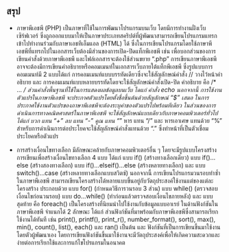 ## สรุป
* ภาษาพีเอชพี (PHP) เป็นภาษาที่ใช้ในการพัฒนาโปรแกรมบนเว็บ โดยมีการทำงานฝั่งเว็บเซิร์ฟเวอร์ ซึ่งถูกออกแบบมาให้เป็นภาษาประเภทสคริปต์ที่ผู้พัฒนาสามารถเขียนโปรแกรมแทรกเข้าไปทำงานร่วมกับภาษาเอชทีเอ็มแอล (HTML) ได้ ซึ่งในการเขียนโปรแกรมโดยใช้ภาษาพีเอชพีที่แทรกไปในเอกสารเว็บต้องมีส่วนของการเปิด-ปิดแท็กพีเอชพี เช่น <?php … ?> เพื่อบอกส่วนของการเขียนคำสั่งด้วยภาษาพีเอชพี และไฟล์เอกสารจะต้องใช้ส่วนขยาย “.php” การเขียนภาษาพีเอชพีอาจจะต้องมีการเขียนคำอธิบายหรือคอมเมนท์ในเอกสารเว็บภายใต้แท็กพีเอชพี ซึ่งรูปแบบการคอมเมนท์มี 2 แบบได้แก่ การคอมเมนท์แบบบรรทัดเดียวซึ่งจะใช้สัญลักษณ์คำสั่ง // วางไว้หน้าคำอธิบาย และ การคอมเมนท์แบบหลายบรรทัดโดยจะใช้สัญลักษณ์คำสั่งเปิด-ปิด คำอธิบาย คือ /* ... */  ส่วนคำสั่งพื้นฐานที่ใช้ในการแสดงผลข้อมูลบนเว็บ ไดแก่ คำสั่ง echo นอกจากนี้ การใช้งานตัวแปรในภาษาพีเอชพี จะประกาศตัวแปรโดยตั้งชื่อขึ้นต้นด้วยสัญลักษณ์ “$” เสมอ ในการประกาศใช้งานตัวแปรของภาษาพีเอชพีจะต้องระบุค่าของตัวแปรไปพร้อมทีเดียว ในส่วนของการดำเนินการทางคณิตศาสตร์ในภาษาพีเอชพี จะใช้สัญลักษณ์แบบเดียวกับภาษาคอมพิวเตอร์ทั่วไป ได้แก่ บวก แทน “+” ลบ แทน “-” คูณ แทน “*” หาร แทน “/” และ หารเอาเศษ แทนด้วย “%” สำหรับการดำเนินการต่อประโยคจะใช้สัญลักษณ์คำสั่งแทนด้วย “.” ซึ่งทำหน้าที่เป็นตัวเชื่อมประโยคหรือตัวแปร

* การสร้างเงื่อนไขทางเลือก มีลักษณะคล้ายกับภาษาคอมพิวเตอร์อื่น ๆ โดยจะมีรูปแบบโครงสร้างการเขียนเพื่อสร้างเงื่อนไขทางเลือก 4 แบบ ได้แก่ แบบ if() (สร้างทางเลือกเดียว) แบบ if()…else (สร้างสองทางเลือก) แบบ if()…elseif()…else (สร้างหลายทางเลือก) และ แบบ switch()…case (สร้างหลายทางเลือกแบบสวิตซ์) นอกจากนี้ การเขียนโปรแกรมวนรอบทำซ้ำในภาษาพีเอชพี สามารถเขียนโครงสร้างได้หลายแบบขึ้นอยู่กับวัตถุประสงค์ใช้งานแต่ของแต่ละโครงสร้าง ประกอบด้วย แบบ for() (กำหนดวิธีการวนรอบ 3 ส่วน) แบบ while() (ตรวจสอบเงื่อนไขก่อนวนรอบ) แบบ do…while() (ทำก่อนแล้วตรวจสอบเงื่อนไขภายหลัง) และ แบบสุดท้าย คือ foreach() เป็นโครงสร้างที่นิยมนำไปใช้งานกับข้อมูลแบบอาเรย์ ในด้านฟังก์ชันในภาษาพีเอชพี จำแนกได้ 2 ลักษณะ ได้แก่ ส่วนฟังก์ชันที่มาพร้อมกับภาษาพีเอชพีซึ่งสามารถเรียกใช้งานได้ทันที เช่น print(), printf(), print_r(), number_format(), sort(), max(), min(), count(), list(), each() และ ran() เป็นต้น และ ฟังก์ชันที่เป็นการเขียนขึ้นมาใช้งานโดยตัวผู้พัฒนาเอง โดยการเขียนฟังก์ชันขึ้นมาใช้งานจะมีวัตถุประสงค์เพื่อให้เกิดความสะดวกและง่ายต่อการเรียกใช้และการแก้ไขโปรแกรมในอนาคต